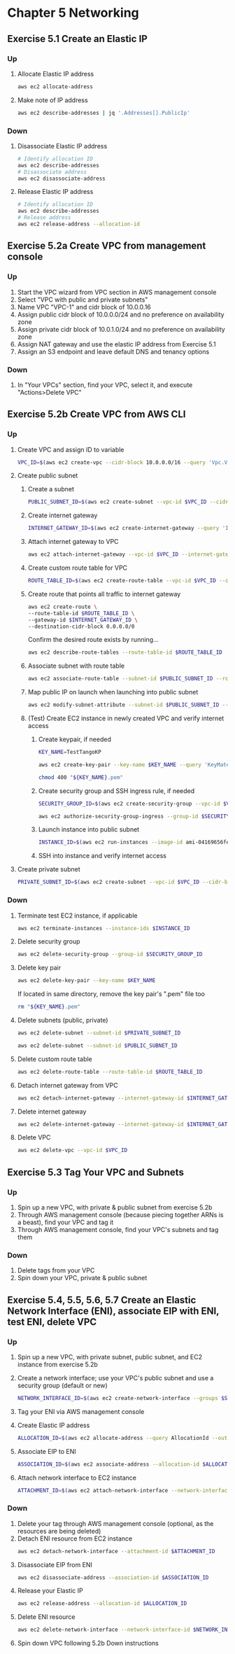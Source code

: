 # Chapter 5 Networking

## Exercise 5.1 Create an Elastic IP
### Up
1. Allocate Elastic IP address

    ```sh
    aws ec2 allocate-address
    ```
1. Make note of IP address

    ```sh
    aws ec2 describe-addresses | jq '.Addresses[].PublicIp'
    ```

### Down
1. Disassociate Elastic IP address

    ```sh
    # Identify allocation ID
    aws ec2 describe-addresses
    # Disassociate address
    aws ec2 disassociate-address
    ```
1. Release Elastic IP address
    ```sh
    # Identify allocation ID
    aws ec2 describe-addresses
    # Release address
    aws ec2 release-address --allocation-id
    ```

## Exercise 5.2a Create VPC from management console
### Up
1. Start the VPC wizard from VPC section in AWS management console
1. Select "VPC with public and private subnets"
1. Name VPC "VPC-1" and cidr block of 10.0.0.16
1. Assign public cidr block of 10.0.0.0/24 and no preference on availability zone
1. Assign private cidr block of 10.0.1.0/24 and no preference on availability zone
1. Assign NAT gateway and use the elastic IP address from Exercise 5.1
1. Assign an S3 endpoint and leave default DNS and tenancy options

### Down
1. In "Your VPCs" section, find your VPC, select it,  and execute "Actions>Delete VPC"

## Exercise 5.2b Create VPC from AWS CLI
### Up
1. Create VPC and assign ID to variable

    ```sh
    VPC_ID=$(aws ec2 create-vpc --cidr-block 10.0.0.0/16 --query 'Vpc.VpcId' --output text)
    ```
1. Create public subnet
    1. Create a subnet

        ```sh
        PUBLIC_SUBNET_ID=$(aws ec2 create-subnet --vpc-id $VPC_ID --cidr-block 10.0.0.0/24 --query 'Subnet.SubnetId' --output text)
        ```
    1. Create internet gateway

        ```sh
        INTERNET_GATEWAY_ID=$(aws ec2 create-internet-gateway --query 'InternetGateway.InternetGatewayId' --output text)
        ```
    1. Attach internet gateway to VPC

        ```sh
        aws ec2 attach-internet-gateway --vpc-id $VPC_ID --internet-gateway-id $INTERNET_GATEWAY_ID 
        ```
    1. Create custom route table for VPC
        
        ```sh
        ROUTE_TABLE_ID=$(aws ec2 create-route-table --vpc-id $VPC_ID --query 'RouteTable.RouteTableId' --output text)
        ```
    1. Create route that points all traffic to internet gateway

        ```sh
        aws ec2 create-route \
        --route-table-id $ROUTE_TABLE_ID \
        --gateway-id $INTERNET_GATEWAY_ID \
        --destination-cidr-block 0.0.0.0/0
        ```

        Confirm the desired route exists by running...

        ```sh
        aws ec2 describe-route-tables --route-table-id $ROUTE_TABLE_ID
        ```
    1. Associate subnet with route table

        ```sh
        aws ec2 associate-route-table --subnet-id $PUBLIC_SUBNET_ID --route-table-id $ROUTE_TABLE_ID
        ```
    1. Map public IP on launch when launching into public subnet
        
        ```sh
        aws ec2 modify-subnet-attribute --subnet-id $PUBLIC_SUBNET_ID --map-public-ip-on-launch
        ```
    1. (Test) Create EC2 instance in newly created VPC and verify internet access
        1. Create keypair, if needed

            ```sh
            KEY_NAME=TestTangoKP

            aws ec2 create-key-pair --key-name $KEY_NAME --query 'KeyMaterial' --output text > "${KEY_NAME}.pem"

            chmod 400 "${KEY_NAME}.pem"
            ```
        1. Create security group and SSH ingress rule, if needed

            ```sh
            SECURITY_GROUP_ID=$(aws ec2 create-security-group --vpc-id $VPC_ID --group-name TestTangoSG --description "SSH access for TestTango instance." --query 'GroupId' --output text)

            aws ec2 authorize-security-group-ingress --group-id $SECURITY_GROUP_ID --protocol tcp --port 22 --cidr 0.0.0.0/0
            ```
        1. Launch instance into public subnet

            ```sh
            INSTANCE_ID=$(aws ec2 run-instances --image-id ami-04169656fea786776  --count 1 --instance-type t2.micro --key-name TestTangoKP --security-group-ids $SECURITY_GROUP_ID --subnet-id $PUBLIC_SUBNET_ID --query 'Instances[0].InstanceId' --output text)
            ```
        1. SSH into instance and verify internet access

1. Create private subnet
    ```sh
    PRIVATE_SUBNET_ID=$(aws ec2 create-subnet --vpc-id $VPC_ID --cidr-block 10.0.1.0/24 --query 'Subnet.SubnetId' --output text)
    ```
### Down
1. Terminate test EC2 instance, if applicable

    ```sh
    aws ec2 terminate-instances --instance-ids $INSTANCE_ID
    ```
1. Delete security group

    ```sh
    aws ec2 delete-security-group --group-id $SECURITY_GROUP_ID
    ```
1. Delete key pair

    ```sh
    aws ec2 delete-key-pair --key-name $KEY_NAME
    ```

    If located in same directory, remove the key pair's ".pem" file too

    ```sh
    rm "${KEY_NAME}.pem"
    ```
1. Delete subnets (public, private)

    ```sh
    aws ec2 delete-subnet --subnet-id $PRIVATE_SUBNET_ID

    aws ec2 delete-subnet --subnet-id $PUBLIC_SUBNET_ID
    ```
1. Delete custom route table

    ```sh
    aws ec2 delete-route-table --route-table-id $ROUTE_TABLE_ID
    ```
1. Detach internet gateway from VPC

    ```sh
    aws ec2 detach-internet-gateway --internet-gateway-id $INTERNET_GATEWAY_ID --vpc-id $VPC_ID
    ```
1. Delete internet gateway

    ```sh
    aws ec2 delete-internet-gateway --internet-gateway-id $INTERNET_GATEWAY_ID
    ```
1. Delete VPC

    ```sh
    aws ec2 delete-vpc --vpc-id $VPC_ID
    ```

## Exercise 5.3 Tag Your VPC and Subnets
### Up
1. Spin up a new VPC, with private & public subnet from exercise 5.2b
1. Through AWS management console (because piecing together ARNs is a beast), find your VPC and tag it
1. Through AWS management console, find your VPC's subnets and tag them

### Down
1. Delete tags from your VPC
1. Spin down your VPC, private & public subnet

## Exercise 5.4, 5.5, 5.6, 5.7 Create an Elastic Network Interface (ENI), associate EIP with ENI, test ENI, delete VPC
### Up
1. Spin up a new VPC, with private subnet, public subnet, and EC2 instance from exercise 5.2b
1. Create a network interface; use your VPC's public subnet and use a security group (default or new)

    ```sh
    NETWORK_INTERFACE_ID=$(aws ec2 create-network-interface --groups $SECURITY_GROUP_ID --subnet-id $PUBLIC_SUBNET_ID --query 'NetworkInterface.NetworkInterfaceId' --output text)
    ```
1. Tag your ENI via AWS management console
1. Create Elastic IP address

    ```sh
    ALLOCATION_ID=$(aws ec2 allocate-address --query AllocationId --output text)
    ```
1. Associate EIP to ENI

    ```sh
    ASSOCIATION_ID=$(aws ec2 associate-address --allocation-id $ALLOCATION_ID --network-interface-id $NETWORK_INTERFACE_ID --query 'AssociationId' --output text)
    ```
1. Attach network interface to EC2 instance

    ```sh
    ATTACHMENT_ID=$(aws ec2 attach-network-interface --network-interface-id $NETWORK_INTERFACE_ID --instance-id $INSTANCE_ID --device-index 1 --query 'AttachmentId' --output text)
    ```
### Down
1. Delete your tag through AWS management console (optional, as the resources are being deleted)
1. Detach ENI resource from EC2 instance
    ```sh
    aws ec2 detach-network-interface --attachment-id $ATTACHMENT_ID
    ```
1. Disassociate EIP from ENI
    ```sh
    aws ec2 disassociate-address --association-id $ASSOCIATION_ID
    ```
1. Release your Elastic IP
    ```sh
    aws ec2 release-address --allocation-id $ALLOCATION_ID
    ```
1. Delete ENI resource
    ```sh
    aws ec2 delete-network-interface --network-interface-id $NETWORK_INTERFACE_ID
    ```
1. Spin down VPC following 5.2b Down instructions

